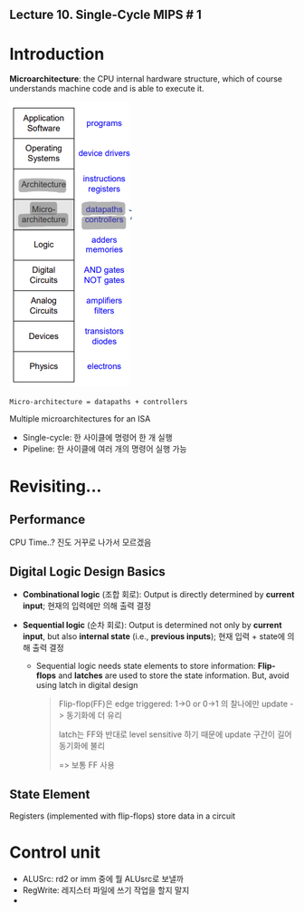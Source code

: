 ## Lecture 10. Single-Cycle MIPS \# 1

# Introduction

**Microarchitecture**: the CPU internal hardware structure, which of course understands machine code and is able to execute it.

![image-20230413212222751](image/image-20230413212222751.png)

`Micro-architecture = datapaths + controllers`

Multiple microarchitectures for an ISA

- Single-cycle: 한 사이클에 명령어 한 개 실행
- Pipeline: 한 사이클에 여러 개의 명령어 실행 가능



# Revisiting...

## Performance

CPU Time..? 진도 거꾸로 나가서 모르겠음 

## Digital Logic Design Basics

- **Combinational logic** (조합 회로): Output is directly determined by **current input**; 현재의 입력에만 의해 출력 결정

- **Sequential logic** (순차 회로): Output is determined not only by **current input**, but also **internal state** (i.e., **previous inputs**); 현재 입력 + state에 의해 출력 결정

  - Sequential logic needs state elements to store information: **Flip-flops** and **latches** are used to store the state information. But, avoid using latch in digital design

    > Flip-flop(FF)은 edge triggered: 1->0 or 0->1 의 찰나에만 update -> 동기화에 더 유리
    >
    > latch는 FF와 반대로 level sensitive 하기 때문에 update 구간이 길어 동기화에 불리
    >
    > => 보통 FF 사용

## State Element

Registers (implemented with flip-flops) store data in a circuit



# Control unit

- ALUSrc: rd2 or imm 중에 뭘 ALUsrc로 보낼까
- RegWrite: 레지스터 파일에 쓰기 작업을 할지 말지
- 
